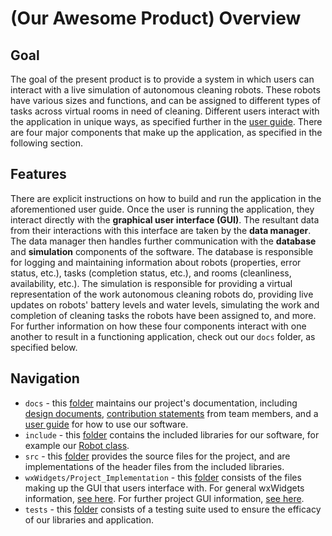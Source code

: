 # (Our Awesome Product) Overview

## Goal

The goal of the present product is to provide a system in which users can interact with a live simulation of autonomous cleaning robots. These robots have various sizes and functions, and can be assigned to different types of tasks across virtual rooms in need of cleaning. Different users interact with the application in unique ways, as specified further in the [user guide](docs/user_guide/USER_GUIDE.md). There are four major components that make up the application, as specified in the following section.

## Features

There are explicit instructions on how to build and run the application in the aforementioned user guide. Once the user is running the application, they interact directly with the **graphical user interface (GUI)**. The resultant data from their interactions with this interface are taken by the **data manager**. The data manager then handles further communication with the **database** and **simulation** components of the software. The database is responsible for logging and maintaining information about robots (properties, error status, etc.), tasks (completion status, etc.), and rooms (cleanliness, availability, etc.). The simulation is responsible for providing a virtual representation of the work autonomous cleaning robots do, providing live updates on robots' battery levels and water levels, simulating the work and completion of cleaning tasks the robots have been assigned to, and more. For further information on how these four components interact with one another to result in a functioning application, check out our `docs` folder, as specified below.

## Navigation

+ `docs` - this [folder](docs) maintains our project's documentation, including [design documents](docs/design/DESIGN.md), [contribution statements](docs/contributions) from team members, and a [user guide](docs/user_guide/USER_GUIDE.md) for how to use our software. 
+ `include` - this [folder](include) contains the included libraries for our software, for example our [Robot class](include/robot.hpp).
+ `src` - this [folder](src) provides the source files for the project, and are implementations of the header files from the included libraries. 
+ `wxWidgets/Project_Implementation` - this [folder](wxWidgets/Project_Implementation) consists of the files making up the GUI that users interface with. For general wxWidgets information, [see here](wxWidgets/README.md). For further project GUI information, [see here](wxWidgets/Project_Implementation/README.md).
+ `tests` - this [folder](tests) consists of a testing suite used to ensure the efficacy of our libraries and application.